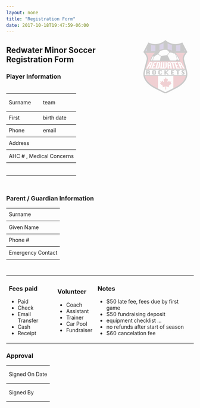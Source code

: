 ```yaml
---
layout: none
title: "Registration Form"
date: 2017-10-18T19:47:59-06:00
---
```

      
<img style="opacity:0.2" align="right" src="/images/rocketslogo_small.jpg" >

## Redwater Minor Soccer Registration Form

### Player Information

<table width="70%" style="padding-bottom:2em" >    
<tr><td style="border-bottom:1pt solid black; height:3em" >
  Surname 
  </td><td style="border-bottom:1pt solid black; height:2em">
    team
  </td></tr><tr><td style="border-bottom:1pt solid black; height:2em">
  First 
</td><td style="border-bottom:1pt solid black; height:2em">
  birth date
</td></tr><tr><td style="border-bottom:1pt solid black; height:2em">
  Phone
</td><td style="border-bottom:1pt solid black; height:2em">
  email 
</td></tr><tr><td colspan="2" style="border-bottom:1pt solid black; height:2em">
  Address
</td></tr><tr><td colspan="2"  style="border-bottom:1pt solid black; height:2em">
  AHC # , Medical Concerns 
  </td></tr>
  <tr><td colspan="2"  style="border-bottom:1pt solid black; height:2em">
  
  </td></tr>
  </table>

### Parent / Guardian Information
  
<table width="70%" style="padding-bottom:2em">    
<tr><td style="border-bottom:1pt solid black; height:2em" >
  Surname 
</td></tr><tr><td style="border-bottom:1pt solid black; height:2em">
  Given Name 
</td></tr><tr><td style="border-bottom:1pt solid black; height:2em">
  Phone # 
</td></tr><tr><td style="border-bottom:1pt solid black; height:2em">
  Emergency Contact 
  </td></tr>
  </table>
<table width="100%"><tr><td>
  <h3> Fees paid </h3>
<ul><li>
  Paid
  </li><li>
 Check
</li><li>
 Email Transfer
</li><li>
 Cash
</li><li>
 Receipt 
  </li></ul>
</td><td>
  <h3> Volunteer </h3>
<ul><li>
  Coach
</li><li>
  Assistant
</li><li>
  Trainer
</li><li>
  Car Pool
</li><li>
  Fundraiser
  </li></ul>
</td><td>
  <h3> Notes </h3>
<ul> <li>
  $50 late fee, fees due by first game
</li><li>
 $50 fundraising deposit
</li><li>
  equipment checklist ...
</li><li>
  no refunds after start of season
</li><li>
  $60 cancelation fee
  </li></ul>
</td></tr>
</table>

### Approval
  
  <table width="50%" >    
 <tr><td style="border-bottom:1pt solid black; height:3em" >
  Signed On Date 
 </td></tr><tr><td style="border-bottom:1pt solid black; height:3em">
  Signed By
  </td></tr>
  </table>
